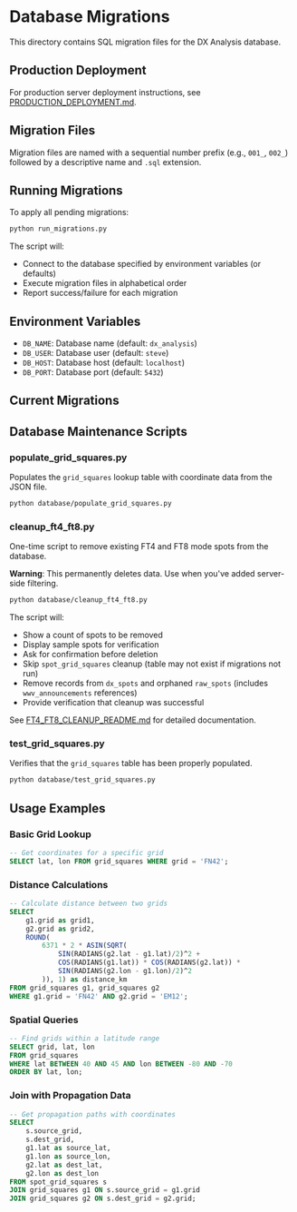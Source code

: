 # Database Migrations

This directory contains SQL migration files for the DX Analysis database.

## Production Deployment

For production server deployment instructions, see [PRODUCTION_DEPLOYMENT.md](PRODUCTION_DEPLOYMENT.md).

## Migration Files

Migration files are named with a sequential number prefix (e.g., `001_`, `002_`) followed by a descriptive name and `.sql` extension.

## Running Migrations

To apply all pending migrations:

```bash
python run_migrations.py
```

The script will:
- Connect to the database specified by environment variables (or defaults)
- Execute migration files in alphabetical order
- Report success/failure for each migration

## Environment Variables

- `DB_NAME`: Database name (default: `dx_analysis`)
- `DB_USER`: Database user (default: `steve`)
- `DB_HOST`: Database host (default: `localhost`)
- `DB_PORT`: Database port (default: `5432`)

## Current Migrations

## Database Maintenance Scripts

### populate_grid_squares.py
Populates the `grid_squares` lookup table with coordinate data from the JSON file.

```bash
python database/populate_grid_squares.py
```

### cleanup_ft4_ft8.py
One-time script to remove existing FT4 and FT8 mode spots from the database.

**Warning**: This permanently deletes data. Use when you've added server-side filtering.

```bash
python database/cleanup_ft4_ft8.py
```

The script will:
- Show a count of spots to be removed
- Display sample spots for verification
- Ask for confirmation before deletion
- Skip `spot_grid_squares` cleanup (table may not exist if migrations not run)
- Remove records from `dx_spots` and orphaned `raw_spots` (includes `wwv_announcements` references)
- Provide verification that cleanup was successful

See [FT4_FT8_CLEANUP_README.md](FT4_FT8_CLEANUP_README.md) for detailed documentation.

### test_grid_squares.py
Verifies that the `grid_squares` table has been properly populated.

```bash
python database/test_grid_squares.py
```

## Usage Examples

### Basic Grid Lookup
```sql
-- Get coordinates for a specific grid
SELECT lat, lon FROM grid_squares WHERE grid = 'FN42';
```

### Distance Calculations
```sql
-- Calculate distance between two grids
SELECT
    g1.grid as grid1,
    g2.grid as grid2,
    ROUND(
        6371 * 2 * ASIN(SQRT(
            SIN(RADIANS(g2.lat - g1.lat)/2)^2 +
            COS(RADIANS(g1.lat)) * COS(RADIANS(g2.lat)) *
            SIN(RADIANS(g2.lon - g1.lon)/2)^2
        )), 1) as distance_km
FROM grid_squares g1, grid_squares g2
WHERE g1.grid = 'FN42' AND g2.grid = 'EM12';
```

### Spatial Queries
```sql
-- Find grids within a latitude range
SELECT grid, lat, lon
FROM grid_squares
WHERE lat BETWEEN 40 AND 45 AND lon BETWEEN -80 AND -70
ORDER BY lat, lon;
```

### Join with Propagation Data
```sql
-- Get propagation paths with coordinates
SELECT
    s.source_grid,
    s.dest_grid,
    g1.lat as source_lat,
    g1.lon as source_lon,
    g2.lat as dest_lat,
    g2.lon as dest_lon
FROM spot_grid_squares s
JOIN grid_squares g1 ON s.source_grid = g1.grid
JOIN grid_squares g2 ON s.dest_grid = g2.grid;
```